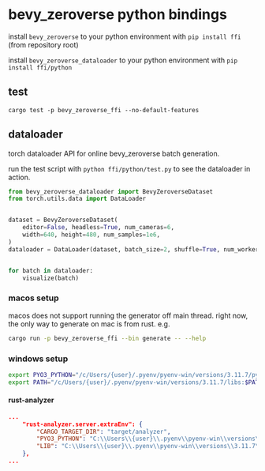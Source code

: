 # bevy_zeroverse python bindings

install `bevy_zeroverse` to your python environment with `pip install ffi` (from repository root)

install `bevy_zeroverse_dataloader` to your python environment with `pip install ffi/python`


## test

`cargo test -p bevy_zeroverse_ffi --no-default-features`


## dataloader

torch dataloader API for online bevy_zeroverse batch generation.

run the test script with `python ffi/python/test.py` to see the dataloader in action.

```python
from bevy_zeroverse_dataloader import BevyZeroverseDataset
from torch.utils.data import DataLoader


dataset = BevyZeroverseDataset(
    editor=False, headless=True, num_cameras=6,
    width=640, height=480, num_samples=1e6,
)
dataloader = DataLoader(dataset, batch_size=2, shuffle=True, num_workers=1)


for batch in dataloader:
    visualize(batch)
```


### macos setup

macos does not support running the generator off main thread. right now, the only way to generate on mac is from rust. e.g.

```bash
cargo run -p bevy_zeroverse_ffi --bin generate -- --help
```

<!-- ```bash
LIBTORCH_PATH=$(python3 -c "import site; print(site.getsitepackages()[0] + '/torch/lib')")
export DYLD_LIBRARY_PATH=$LIBTORCH_PATH:$DYLD_LIBRARY_PATH
``` -->


### windows setup

```bash
export PYO3_PYTHON="/c/Users/{user}/.pyenv/pyenv-win/versions/3.11.7/python.exe"
export PATH="/c/Users/{user}/.pyenv/pyenv-win/versions/3.11.7/libs:$PATH"
```

#### rust-analyzer


```json
...
    "rust-analyzer.server.extraEnv": {
        "CARGO_TARGET_DIR": "target/analyzer",
        "PYO3_PYTHON": "C:\\Users\\{user}\\.pyenv\\pyenv-win\\versions\\3.11.7\\python.exe",
        "LIB": "C:\\Users\\{user}\\.pyenv\\pyenv-win\\versions\\3.11.7\\libs"
    },
...
```
